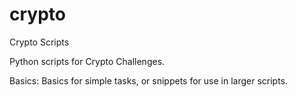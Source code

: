 # crypto
Crypto Scripts

Python scripts for Crypto Challenges.

Basics:
Basics for simple tasks, or snippets for use in larger scripts.